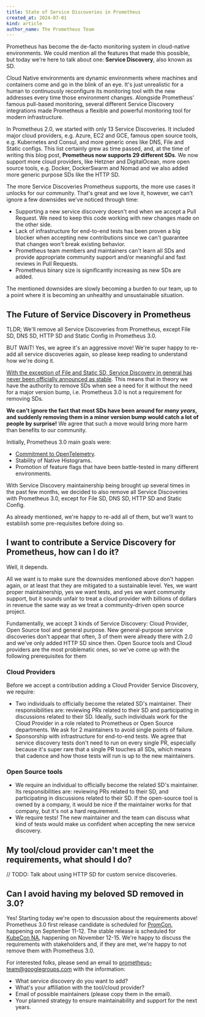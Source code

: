 ```yaml
---
title: State of Service Discoveries in Prometheus
created_at: 2024-07-01
kind: article
author_name: The Prometheus Team
---
```


Prometheus has become the de-facto monitoring system in cloud-native environments. We could mention all the features that made this possible, but today we're here to talk about one: **Service Discovery**, also known as SD.

Cloud Native environments are dynamic environments where machines and containers come and go in the blink of an eye. It's just unrealistic for a human to continuously reconfigure its monitoring tool with the new addresses every time those environment changes. Alongside Prometheus' famous pull-based monitoring, several different Service Discovery integrations made Prometheus a flexible and powerful monitoring tool for modern infrastructure.

In Prometheus 2.0, we started with only 13 Service Discoveries. It included major cloud providers, e.g. Azure, EC2 and GCE, famous open source tools, e.g. Kubernetes and Consul, and more generic ones like DNS, File and Static configs. This list certainly grew as time passed, and, at the time of writing this blog post, **Prometheus now supports 29 different SDs**. We now support more cloud providers, like Hetzner and DigitalOcean, more open source tools, e.g. Docker, DockerSwarm and Nomad and we also added more generic purpose SDs like the HTTP SD.

The more Service Discoveries Prometheus supports, the more use cases it unlocks for our community. That's great and we love it, however, we can't ignore a few downsides we've noticed through time:

* Supporting a new service discovery doesn't end when we accept a Pull Request. We need to keep this code working with new changes made on the other side.
* Lack of infrastructure for end-to-end tests has been proven a big blocker when accepting new contributions since we can't guarantee that changes won't break existing behavior.
* Prometheus team members and maintainers can't learn all SDs and provide appropriate community support and/or meaningful and fast reviews in Pull Requests.
* Prometheus binary size is significantly increasing as new SDs are added.

The mentioned downsides are slowly becoming a burden to our team, up to a point where it is becoming an unhealthy and unsustainable situation.

## The Future of Service Discovery in Prometheus

TLDR; We'll remove all Service Discoveries from Prometheus, except File SD, DNS SD, HTTP SD and Static Config in Prometheus 3.0.

BUT WAIT! Yes, we agree it's an aggressive move! We're super happy to re-add all service discoveries again, so please keep reading to understand how we're doing it.

[With the exception of File and Static SD, Service Discovery in general has never been officially announced as stable](https://prometheus.io/docs/prometheus/latest/stability/#:~:text=Service%20discovery%20integrations%2C%20with%20the%20exception%20of%20static_configs%20and%20file_sd_configs). This means that in theory we have the authority to remove SDs when see a need for it without the need for a major version bump, i.e. Prometheus 3.0 is not a requirement for removing SDs. 

**We can't ignore the fact that most SDs have been around for *many years*, and suddenly removing them in a minor version bump would catch a lot of people by surprise!** We agree that such a move would bring more harm than benefits to our community.

Initially, Prometheus 3.0 main goals were:

* [Commitment to OpenTelemetry](https://prometheus.io/blog/2024/03/14/commitment-to-opentelemetry/).
* Stability of Native Histograms.
* Promotion of feature flags that have been battle-tested in many different environments.

With Service Discovery maintainership being brought up several times in the past few months, we decided to also remove all Service Discoveries with Prometheus 3.0, except for File SD, DNS SD, HTTP SD and Static Config.

As already mentioned, we're happy to re-add all of them, but we'll want to establish some pre-requisites before doing so.

## I want to contribute a Service Discovery for Prometheus, how can I do it?

Well, it depends.

All we want is to make sure the downsides mentioned above don't happen again, or at least that they are mitigated to a sustainable level. Yes, we want proper maintainership, yes we want tests, and yes we want community support, but it sounds unfair to treat a cloud provider with billions of dollars in revenue the same way as we treat a community-driven open source project.

Fundamentally, we accept 3 kinds of Service Discovery: Cloud Provider, Open Source tool and general purpose. New general-purpose service discoveries don't appear that often, 3 of them were already there with 2.0 and we've only added HTTP SD since then. Open Source tools and Cloud providers are the most problematic ones, so we've come up with the following prerequisites for them

### Cloud Providers

Before we accept a contribution adding a Cloud Provider Service Discovery, we require:

* Two individuals to officially become the related SD's maintainer. Their responsibilities are: reviewing PRs related to their SD and participating in discussions related to their SD. Ideally, such individuals work for the Cloud Provider in a role related to Prometheus or Open Source departments. We ask for 2 maintainers to avoid single points of failure.
* Sponsorship with infrastructure for end-to-end tests. We agree that service discovery tests don't need to run on every single PR, especially because it's super rare that a single PR touches all SDs, which means that cadence and how those tests will run is up to the new maintainers. 

### Open Source tools

* We require an individual to officially become the related SD's maintainer. Its responsibilities are: reviewing PRs related to their SD, and participating in discussions related to their SD. If the open-source tool is owned by a company, it would be nice if the maintainer works for that company, but it's not a hard requirement.
* We require tests! The new maintainer and the team can discuss what kind of tests would make us confident when accepting the new service discovery.

## My tool/cloud provider can't meet the requirements, what should I do?

// TODO: Talk about using HTTP SD for custom service discoveries.

## Can I avoid having my beloved SD removed in 3.0?

Yes! Starting today we're open to discussion about the requirements above! Prometheus 3.0 first release candidate is scheduled for [PromCon](https://promcon.io/2024-berlin/), happening on September 11-12. The stable release is scheduled for [KubeCon NA](https://events.linuxfoundation.org/kubecon-cloudnativecon-north-america/), happening on November 12-15. We're happy to discuss the requirements with stakeholders and, if they are met, we're happy to not remove them with Prometheus 3.0.

For interested folks, please send an email to [prometheus-team@googlegroups.com](mailto:prometheus-team@googlegroups.com) with the information:

* What service discovery do you want to add?
* What's your affiliation with the tool/cloud provider?
* Email of possible maintainers (please copy them in the email).
* Your planned strategy to ensure maintainability and support for the next years.